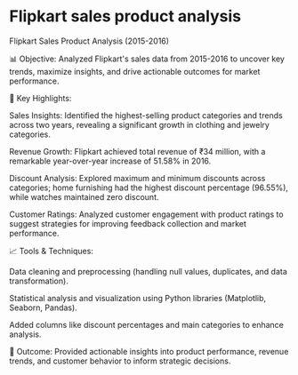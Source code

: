 # Flipkart sales product analysis

Flipkart Sales Product Analysis (2015-2016)

📊 Objective: Analyzed Flipkart's sales data from 2015-2016 to uncover key trends, maximize insights, and drive actionable outcomes for market performance.

🚀 Key Highlights:

Sales Insights: Identified the highest-selling product categories and trends across two years, revealing a significant growth in clothing and jewelry categories.

Revenue Growth: Flipkart achieved total revenue of ₹34 million, with a remarkable year-over-year increase of 51.58% in 2016.

Discount Analysis: Explored maximum and minimum discounts across categories; home furnishing had the highest discount percentage (96.55%), while watches maintained zero discount.

Customer Ratings: Analyzed customer engagement with product ratings to suggest strategies for improving feedback collection and market performance.

📈 Tools & Techniques:

Data cleaning and preprocessing (handling null values, duplicates, and data transformation).

Statistical analysis and visualization using Python libraries (Matplotlib, Seaborn, Pandas).

Added columns like discount percentages and main categories to enhance analysis.

🎯 Outcome: Provided actionable insights into product performance, revenue trends, and customer behavior to inform strategic decisions.
